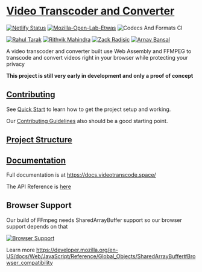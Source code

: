 # [Video Transcoder and Converter](https://videotranscode.space/)

[![Netlify Status](https://api.netlify.com/api/v1/badges/ae9bdf66-0d0e-41fd-9ad6-4141e7f86fbf/deploy-status)](https://app.netlify.com/sites/wasm-video-transcoder/deploys)
[![Mozilla-Open-Lab-Etwas](https://circleci.com/gh/Mozilla-Open-Lab-Etwas/Video-Transcoder.svg?style=svg)](https://app.circleci.com/pipelines/github/Mozilla-Open-Lab-Etwas/Video-Transcoder)
![Codecs And Formats CI](https://github.com/Mozilla-Open-Lab-Etwas/Video-Transcoder/workflows/Codecs%20And%20Formats%20CI/badge.svg)

[![Rahul Tarak](https://img.shields.io/badge/Author-Rahul%20Tarak-green)](https://cryogenicplanet.tech/)
[![Rithvik Mahindra](https://img.shields.io/badge/Contributor-Rithvik%20Mahindra-green)](https://www.linkedin.com/in/rithvik-mahindra/)
[![Zack Radisic](https://img.shields.io/badge/Contributor-Zack%20Radisic-green)](https://github.com/zackradisic)
[![Arnav Bansal](https://img.shields.io/badge/Contributor-Arnav%20Bansal-green)](https://github.com/lunaroyster)

A video transcoder and converter built use Web Assembly and FFMPEG to transcode and convert videos right in your browser while protecting your privacy

**This project is still very early in development and only a proof of concept**

## [Contributing](https://docs.videotranscode.space/pages/get%20started/contributingguidelines)

See [Quick Start](https://docs.videotranscode.space/pages/get%20started/quickstart) to learn how to get the project setup and working.

Our [Contributing Guidelines](https://docs.videotranscode.space/pages/get%20started/contributingguidelines) also should be a good starting point.

## [Project Structure](https://docs.videotranscode.space/pages/get%20started/projectstructure)

## [Documentation](https://docs.videotranscode.space/)

Full documentation is at https://docs.videotranscode.space/

The API Reference is [here](https://docs.videotranscode.space/globals.html)

## Browser Support

Our build of FFmpeg needs SharedArrayBuffer support so our browser support depends on that

[![Browser Support](https://i.imgur.com/m7rRbJM.png)](https://developer.mozilla.org/en-US/docs/Web/JavaScript/Reference/Global_Objects/SharedArrayBuffer#Browser_compatibility)

Learn more https://developer.mozilla.org/en-US/docs/Web/JavaScript/Reference/Global_Objects/SharedArrayBuffer#Browser_compatibility
